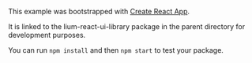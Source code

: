 This example was bootstrapped with [Create React App](https://github.com/facebook/create-react-app).

It is linked to the lium-react-ui-library package in the parent directory for development purposes.

You can run `npm install` and then `npm start` to test your package.
